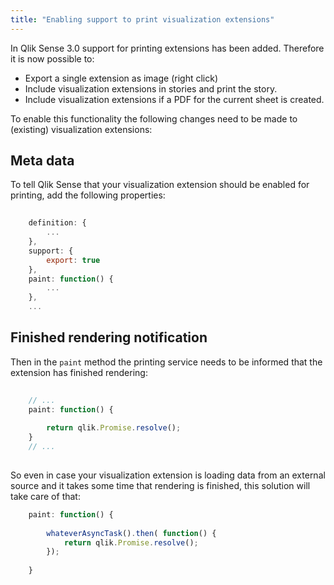 ```yaml
---
title: "Enabling support to print visualization extensions"
---
```


In Qlik Sense 3.0 support for printing extensions has been added. Therefore it is now possible to:

- Export a single extension as image (right click)
- Include visualization extensions in stories and print the story.
- Include visualization extensions if a PDF for the current sheet is created.

To enable this functionality the following changes need to be made to (existing) visualization extensions:

## Meta data

To tell Qlik Sense that your visualization extension should be enabled for printing, add the following properties:

```js
	
	definition: {
		...
	},
	support: {
		export: true
	},
	paint: function() {
		...
	},
	...

```

## Finished rendering notification

Then in the `paint` method the printing service needs to be informed that the extension has finished rendering:

```js
	
	// ...
	paint: function() {
		
		return qlik.Promise.resolve();
	}	 	 
	// ... 
	
```

So even in case your visualization extension is loading data from an external source and it takes some time that rendering is finished, this solution will take care of that:

```js
	paint: function() {
		
		whateverAsyncTask().then( function() {
			return qlik.Promise.resolve();
		});
		
	}
```
